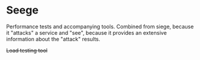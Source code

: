 # Seege

Performance tests and accompanying tools. Combined from siege, because it "attacks" a service and "see", because it provides an extensive information about the "attack" results. 

~~Load testing tool~~
